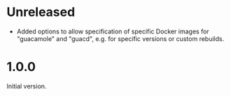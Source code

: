 # Unreleased

- Added options to allow specification of specific Docker images for "guacamole" and "guacd", e.g. for specific versions or custom rebuilds.

# 1.0.0

Initial version.

